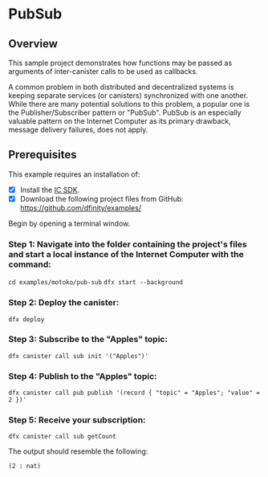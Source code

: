 # PubSub

## Overview
This sample project demonstrates how functions may be passed as arguments of inter-canister calls to be used as callbacks.

A common problem in both distributed and decentralized systems is keeping separate services (or canisters) synchronized with one another. While there are many potential solutions to this problem, a popular one is the Publisher/Subscriber pattern or "PubSub". PubSub is an especially valuable pattern on the Internet Computer as its primary drawback, message delivery failures, does not apply.

## Prerequisites
This example requires an installation of:

- [x] Install the [IC SDK](../developer-docs/setup/install/index.mdx).
- [x] Download the following project files from GitHub: https://github.com/dfinity/examples/

Begin by opening a terminal window.

### Step 1: Navigate into the folder containing the project's files and start a local instance of the Internet Computer with the command:

`cd examples/motoko/pub-sub`
`dfx start --background`

### Step 2: Deploy the canister:

```
dfx deploy
```

### Step 3: Subscribe to the "Apples" topic:

`dfx canister call sub init '("Apples")'`

### Step 4: Publish to the "Apples" topic:

`dfx canister call pub publish '(record { "topic" = "Apples"; "value" = 2 })'`

### Step 5: Receive your subscription:

`dfx canister call sub getCount`

The output should resemble the following:

```
(2 : nat)
```